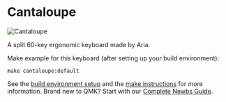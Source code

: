 # Cantaloupe

![Cantaloupe]()

A split 60-key ergonomic keyboard made by Aria.

Make example for this keyboard (after setting up your build environment):

    make cantaloupe:default

See the [build environment setup](https://docs.qmk.fm/#/getting_started_build_tools) and the [make instructions](https://docs.qmk.fm/#/getting_started_make_guide) for more information. Brand new to QMK? Start with our [Complete Newbs Guide](https://docs.qmk.fm/#/newbs).